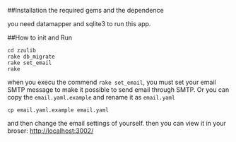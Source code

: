 ##Installation the required gems and the dependence

you need datamapper and sqlite3 to run this app.

##How to init and Run

	cd zzulib
	rake db_migrate
	rake set_email
	rake
when you execu the commend `rake set_email`,
you must set your email SMTP message to make it possible to send email through SMTP.
Or you can copy the `email.yaml.example` and rename it as `email.yaml`

	cp email.yaml.example email.yaml
and then change the email settings of yourself.
then you can view it in your broser: <http://localhost:3002/>